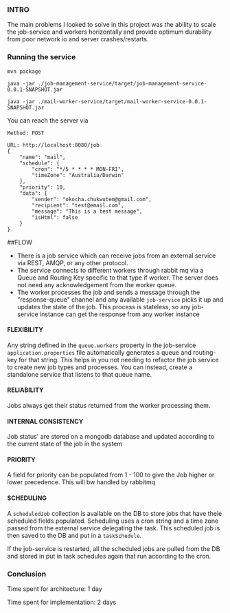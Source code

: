 ### INTRO
The main problems I looked to solve in this project was the ability to scale the job-service and workers horizontally and provide optimum durability from poor network io and server crashes/restarts.

### Running the service
```mvn package```

```java -jar ./job-management-service/target/job-management-service-0.0.1-SNAPSHOT.jar```

```java -jar ./mail-worker-service/target/mail-worker-service-0.0.1-SNAPSHOT.jar```

You can reach the server via 
```
Method: POST 

URL: http://localhost:8080/job
{
    "name": "mail",
    "schedule": {
        "cron": "*/5 * * * * MON-FRI",
        "timeZone": "Australia/Darwin"
    },
    "priority": 10,
    "data": {
        "sender": "okocha.chukwutem@gmail.com",
        "recipient": "test@email.com",
        "message": "This is a test message",
        "isHtml": false
    }
}
```

##FLOW
- There is a job service which can receive jobs from an external service via REST, AMQP, or any other protocol.
- The service connects to different workers through rabbit mq via a Queue and Routing Key specific to that type if worker. The server does not need any acknowledgement from the worker queue.
- The worker processes the job and sends a message through the "response-queue" channel and any available `job-service` picks it up and updates the state of the job. This process is stateless, so any job-service instance can get the response from any worker instance

#### FLEXIBILITY
Any string defined in the `queue.workers` property in the job-service `application.properties` file automatically generates a queue and routing-key for that string.
This helps in you not needing to refactor the job service to create new job types and processes. 
You can instead, create a standalone service that listens to that queue name.

 #### RELIABILITY
 Jobs always get their status returned from the worker processing them.
 
 #### INTERNAL CONSISTENCY
 
Job status' are stored on a mongodb database and updated according to the current state of the job in the system

#### PRIORITY
A field for priority can be populated from 1 - 100 to give the Job higher or lower precedence. This will bw handled by rabbitmq

#### SCHEDULING
A `scheduledJob` collection is available on the DB to store jobs that have theie scheduled fields populated. Scheduling uses a cron string and a time zone passed from the external service delegating the task. This scheduled job is then saved to the DB and put in a `taskSchedule`. 

If the job-service is restarted, all the scheduled jobs are pulled from the DB and stored in put in task schedules again that run according to the cron.


### Conclusion
Time spent for architecture: 1 day

Time spent for implementation: 2 days



